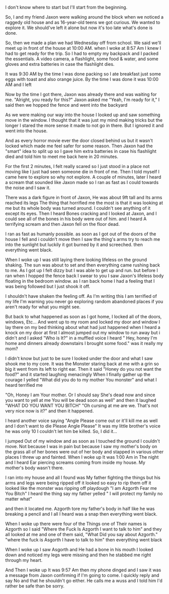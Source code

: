 I don't know where to start but I'll start from the beginning.

So, I and my friend Jaxon were walking around the block when we noticed a raggedy old house and as 16-year-old teens we got curious. We wanted to explore it. We should've left it alone but now it's too late what's done is done.

So, then we made a plan we had Wednesday off from school. We said we'll meet up in front of the house at 10:00 AM. when I woke at 8:57 Am I knew I had to get ready for the trip. So I had to empty my backpack and I packed the essentials. A video camera, a flashlight, some food & water, and some gloves and extra batteries in case the flashlight dies.

It was 9:30 AM by the time I was done packing so I ate breakfast just some eggs with toast and also orange juice. By the time I was done it was 10:00 AM and I left

Now by the time I got there, Jaxon was already there and was waiting for me.  "Alright, you ready for this?" Jaxon asked me "Yeah, I'm ready for it," I said then we hopped the fence and went into the backyard

As we were making our way into the house I looked up and saw something move in the window. I thought that it was just my mind making tricks but the longer I stared the more sense it made to not go in there. But I ignored it and went into the house.

And as every horror movie ever the door closed behind us but it wasn't locked which made me feel safer for some reason.  Then Jaxon had the "smart" idea to split up so I gave him extra batteries in case his flashlight died and told him to meet me back here in 20 minutes.

For the first 2 minutes, I felt really scared so I just stood in a place not moving like I just had seen someone die in front of me. Then I told myself I came here to explore so why not explore. A couple of minutes, later I heard a scream that sounded like Jaxon made so I ran as fast as I could towards the noise and I saw it.

There was a dark figure in front of Jaxon, He was about 9ft tall and Its arms reached its legs The thing that horrified me the most is that it was looking at me but its whole body was turned around. I couldn't see anything of it except its eyes. Then I heard Bones cracking and I looked at Jaxon, and I could see all of the bones in his body were out of him. and I heard A terrifying scream and then Jaxon fell on the floor dead.

I ran as fast as humanly possible. as soon as I got out of the doors of the house I fell and i couldn't move then I saw the thing's arms try to reach me into the sunlight but luckily it got burned by it and screeched. then everything went black.

When I woke up I was still laying there looking lifeless on the ground shaking. The sun was about to set and then everything came rushing back to me. As I got up I felt dizzy but I was able to get up and run. but before I ran when I hopped the fence back I swear to you I saw Jaxon's lifeless body floating in the bedroom window. as I ran back home I had a feeling that I was being followed but I just shook it off.

I shouldn't have shaken the feeling off. As I'm writing this I am terrified of my life I'm warning you never go exploring random abandoned places if you aren't ready for what you might see.

But back to what happened as soon as I got home, I locked all of the doors, windows, Etc... And went up to my room and locked my door and window I lay there on my bed thinking about what had just happened when I heard a knock on my door at first I almost jumped out my window to run away but i didn't and I asked "Who is It?" in a muffled voice I heard " Hey, honey I'm home and dinners already downstairs I brought some food." was it really my mom?

I didn't know but just to be sure I looked under the door and what I saw shook me to my core. It was the Monster staring back at me with a grin so big it went from its left to right ear. Then it said "Honey do you not want the food?" and it started laughing menacingly When I finally gather up the courage I yelled "What did you do to my mother You monster" and what I heard terrified me

"Oh, Honey I am Your mother. Or I should say She's dead now and since you want to yell at me You will be dead soon as well" and then it laughed "WHAT DO YOU WANT YOU BITCH" "Oh cursing at me are we. That's not very nice now is it?" and then it happened.

I heard another voice saying "Angle Please come out or it'll kill me as well and I don't want to die Please Angle Please" It was my little brother's voice he was only 10 I couldn't let him be killed. So, I did it...

I jumped Out of my window and as soon as I touched the ground I couldn't move. Not because I was in pain but because I saw my mother's body on the grass all of her bones were out of her body and stapped in various other places I threw up and fainted. When I woke up It was 1:00 Am in The night and I heard Ear piercing screams coming from inside my house. My mother's body wasn't there.

I ran into my house and all I found was My father fighting the things but his arms and legs were being  ripped off it looked so easy to rip them off it looked like the monster was ripping off playdough "I am Azgorth Fear me You Bitch" I heard the thing say my father yelled " I will protect my family no matter what"

and then it located me. Azgorth tore my father's body in half like he was breaking a pencil and I all I heard was a snap then everything went black.

When I woke up there were four of the Things one of Their names is Azgorth so I said "Where the Fuck Is Azgorth I want to talk to him" and they all looked at me and one of them said, "What Did you say about Azgorth." "where the fuck is Asgorth I have to talk to him" then everything went black

When I woke up I saw Asgorth and He had a bone in his mouth I looked down and noticed my legs were missing and then he stabbed me right through my heart.

And Then I woke up It was 9:57 Am then my phone dinged and I saw it was a message from Jaxon confirming if I'm going to come. I quickly reply and say No and that he shouldn't go either. He calls me a wuss and I told him I'd rather be safe than be sorry.